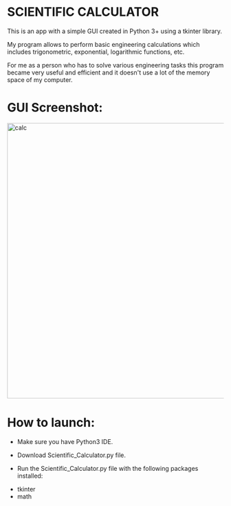 # SCIENTIFIC CALCULATOR

This is an app with a simple GUI created in Python 3+ using a tkinter library.

My program allows to perform basic engineering calculations which includes trigonometric, exponential, logarithmic functions, etc.

For me as a person who has to solve various engineering tasks this program became very useful and efficient and it doesn't use a lot of the memory space of my computer.

# GUI Screenshot:

<img width="639" alt="calc" src="https://user-images.githubusercontent.com/61244643/100527356-d0f1ca00-319f-11eb-8c70-40565ad70a7f.png">

# How to launch:

- Make sure you have Python3 IDE.

- Download Scientific_Calculator.py file.

- Run the Scientific_Calculator.py file with the following packages installed:

 * tkinter
 * math


